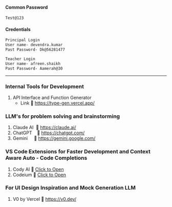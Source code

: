 #### Common Password
```
Test@123
```
#### Credentials
```markdown
Principal Login
User name- devendra.kumar
Past Password- Dk@56281477 

Teacher Login
User name- afreen.shaikh
Past Password- Aamerah@30
```
---
### Internal Tools for Development
1. API Interface and Function Generator
   - Link 🔗 https://type-gen.vercel.app/

### LLM's for problem solving and brainstorming
1. Claude AI  🔗 https://claude.ai/
2. ChatGPT    🔗 https://chatgpt.com/
3. Gemini     🔗 https://gemini.google.com/

### VS Code Extensions for Faster Development and Context Aware Auto - Code Completions
1. Cody AI 🔗 <a href="https://marketplace.visualstudio.com/items?itemName=sourcegraph.cody-ai" target="_blank">Click to Open</a>
2. Codeium 🔗 <a href="https://marketplace.visualstudio.com/items?itemName=Codeium.codeium" target="_blank">Click to Open</a>

### For UI Design Inspiration and Mock Generation LLM
1. V0 by Vercel 🔗 https://v0.dev/

